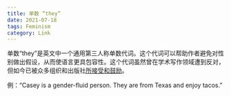 ```yaml
---
title: 单数 “they”
date: 2021-07-18
tags: Feminism
category: Link
---
```


单数“they”是英文中一个通用第三人称单数代词。这个代词可以帮助作者避免对性别做出假设，从而使语言更具包容性。这个代词虽然曾在学术写作领域遭到反对，但如今已被众多组织和出版社[所接受和鼓励](https://apastyle.apa.org/blog/singular-they)。

例：“Casey is a gender-fluid person. They are from Texas and enjoy tacos.”